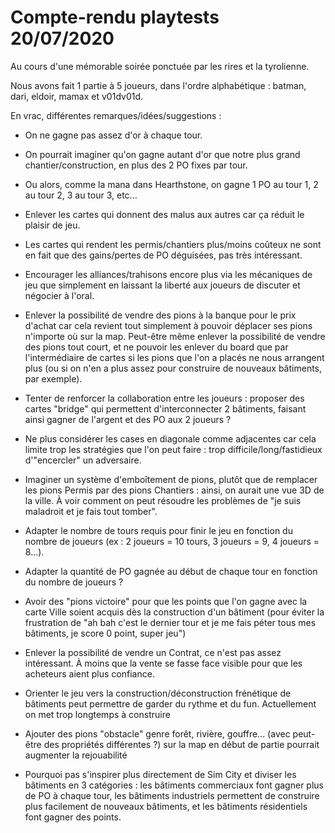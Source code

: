 # Compte-rendu playtests 20/07/2020

Au cours d'une mémorable soirée ponctuée par les rires et la tyrolienne.

Nous avons fait 1 partie à 5 joueurs, dans l'ordre alphabétique : batman, dari, eldoir, mamax et v01dv01d.

En vrac, différentes remarques/idées/suggestions :

- On ne gagne pas assez d'or à chaque tour.

- On pourrait imaginer qu'on gagne autant d'or que notre plus grand chantier/construction, en plus des 2 PO fixes par tour.

- Ou alors, comme la mana dans Hearthstone, on gagne 1 PO au tour 1, 2 au tour 2, 3 au tour 3, etc...

- Enlever les cartes qui donnent des malus aux autres car ça réduit le plaisir de jeu.

- Les cartes qui rendent les permis/chantiers plus/moins coûteux ne sont en fait que des gains/pertes de PO déguisées, pas très intéressant.

- Encourager les alliances/trahisons encore plus via les mécaniques de jeu que simplement en laissant la liberté aux joueurs de discuter et négocier à l'oral.

- Enlever la possibilité de vendre des pions à la banque pour le prix d'achat car cela revient tout simplement à pouvoir déplacer ses pions n'importe où sur la map. Peut-être même enlever la possibilité de vendre des pions tout court, et ne pouvoir les enlever du board que par l'intermédiaire de cartes si les pions que l'on a placés ne nous arrangent plus (ou si on n'en a plus assez pour construire de nouveaux bâtiments, par exemple).

- Tenter de renforcer la collaboration entre les joueurs : proposer des cartes "bridge" qui permettent d'interconnecter 2 bâtiments, faisant ainsi gagner de l'argent et des PO aux 2 joueurs ?

- Ne plus considérer les cases en diagonale comme adjacentes car cela limite trop les stratégies que l'on peut faire : trop difficile/long/fastidieux d'"encercler" un adversaire.

- Imaginer un système d'emboîtement de pions, plutôt que de remplacer les pions Permis par des pions Chantiers : ainsi, on aurait une vue 3D de la ville. À voir comment on peut résoudre les problèmes de "je suis maladroit et je fais tout tomber".

- Adapter le nombre de tours requis pour finir le jeu en fonction du nombre de joueurs (ex : 2 joueurs = 10 tours, 3 joueurs = 9, 4 joueurs = 8...).

- Adapter la quantité de PO gagnée au début de chaque tour en fonction du nombre de joueurs ?

- Avoir des "pions victoire" pour que les points que l'on gagne avec la carte Ville soient acquis dès la construction d'un bâtiment (pour éviter la frustration de "ah bah c'est le dernier tour et je me fais péter tous mes bâtiments, je score 0 point, super jeu")

- Enlever la possibilité de vendre un Contrat, ce n'est pas assez intéressant. À moins que la vente se fasse face visible pour que les acheteurs aient plus confiance.

- Orienter le jeu vers la construction/déconstruction frénétique de bâtiments peut permettre de garder du rythme et du fun. Actuellement on met trop longtemps à construire

- Ajouter des pions "obstacle" genre forêt, rivière, gouffre... (avec peut-être des propriétés différentes ?) sur la map en début de partie pourrait augmenter la rejouabilité

- Pourquoi pas s'inspirer plus directement de Sim City et diviser les bâtiments en 3 catégories : les bâtiments commerciaux font gagner plus de PO à chaque tour, les bâtiments industriels permettent de construire plus facilement de nouveaux bâtiments, et les bâtiments résidentiels font gagner des points.
